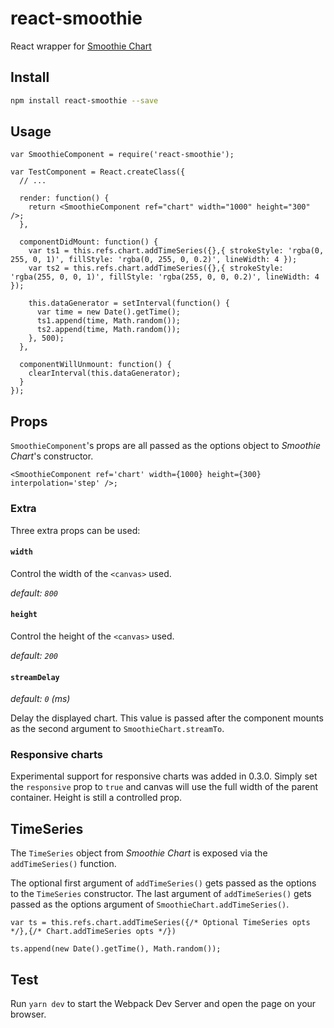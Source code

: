 # react-smoothie

React wrapper for [Smoothie Chart](http://smoothiecharts.org/)

## Install

```bash
npm install react-smoothie --save
```

## Usage

```nodejs
var SmoothieComponent = require('react-smoothie');

var TestComponent = React.createClass({
  // ...

  render: function() {
    return <SmoothieComponent ref="chart" width="1000" height="300" />;
  },

  componentDidMount: function() {
    var ts1 = this.refs.chart.addTimeSeries({},{ strokeStyle: 'rgba(0, 255, 0, 1)', fillStyle: 'rgba(0, 255, 0, 0.2)', lineWidth: 4 });
    var ts2 = this.refs.chart.addTimeSeries({},{ strokeStyle: 'rgba(255, 0, 0, 1)', fillStyle: 'rgba(255, 0, 0, 0.2)', lineWidth: 4 });

    this.dataGenerator = setInterval(function() {
      var time = new Date().getTime();
      ts1.append(time, Math.random());
      ts2.append(time, Math.random());
    }, 500);
  },

  componentWillUnmount: function() {
    clearInterval(this.dataGenerator);
  }
});
```

## Props

`SmoothieComponent`'s props are all passed as the options object to _Smoothie Chart_'s constructor.

```nodejs
<SmoothieComponent ref='chart' width={1000} height={300} interpolation='step' />;
```

### Extra

Three extra props can be used:

#### `width`

Control the width of the `<canvas>` used.

_default: `800`_

#### `height`

Control the height of the `<canvas>` used.

_default: `200`_

#### `streamDelay`

_default: `0` (ms)_

Delay the displayed chart. This value is passed after the component mounts as the second argument to `SmoothieChart.streamTo`.

### Responsive charts

Experimental support for responsive charts was added in 0.3.0.
Simply set the `responsive` prop to `true` and canvas will use the full width of the parent container.
Height is still a controlled prop.

## TimeSeries

The `TimeSeries` object from _Smoothie Chart_ is exposed via the `addTimeSeries()` function.

The optional first argument of `addTimeSeries()` gets passed as the options to the `TimeSeries` constructor.
The last argument of `addTimeSeries()` gets passed as the options argument of `SmoothieChart.addTimeSeries()`.

```nodejs
var ts = this.refs.chart.addTimeSeries({/* Optional TimeSeries opts */},{/* Chart.addTimeSeries opts */})

ts.append(new Date().getTime(), Math.random());
```

## Test

Run `yarn dev` to start the Webpack Dev Server and open the page on your browser.
